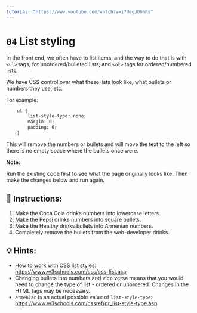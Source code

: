 ```yaml
---
tutorial: "https://www.youtube.com/watch?v=i7UegJUGnRs"
---
```


# `04` List styling

In the front end, we often have to list items, and the way to do that is with `<ul>` tags, for unordered/bulleted lists, and `<ol>` tags for ordered/numbered lists.  

We have CSS control over what these lists look like, what bullets or numbers they use, etc.

For example:

```html
    ul {
        list-style-type: none;
        margin: 0;
        padding: 0;
    }
```

This will remove the numbers or bullets and will move the text to the left so there is no empty space where the bullets once were.

**Note:** 

Run the existing code first to see what the page originally looks like.
Then make the changes below and run again.  

## 📝 Instructions:

1. Make the Coca Cola drinks numbers into lowercase letters. 
2. Make the Pepsi drinks numbers into square bullets.
3. Make the Healthy drinks bullets into Armenian numbers.
4. Completely remove the bullets from the web-developer drinks. 

## 💡 Hints:

- How to work with CSS list styles: https://www.w3schools.com/css/css_list.asp
- Changing bullets into numbers and vice versa means that you would need to change the type of list - ordered or unordered. Changes in the HTML tags may be necessary. 
- `armenian` is an actual possible value of `list-style-type`: https://www.w3schools.com/cssref/pr_list-style-type.asp

